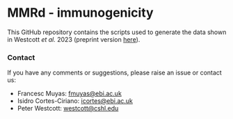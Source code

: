 # MMRd - immunogenicity
This GitHub repository contains the scripts used to generate the data shown in Westcott *et al.* 2023 (preprint version [here](https://www.biorxiv.org/content/10.1101/2021.08.24.457572v1)). 

### Contact
If you have any comments or suggestions, please raise an issue or contact us: 

- Francesc Muyas: fmuyas@ebi.ac.uk
- Isidro Cortes-Ciriano: icortes@ebi.ac.uk
- Peter Westcott: westcott@cshl.edu
